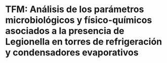 # TFM: Análisis de los parámetros microbiológicos y físico-químicos asociados a la presencia de Legionella en torres de refrigeración y condensadores evaporativos
